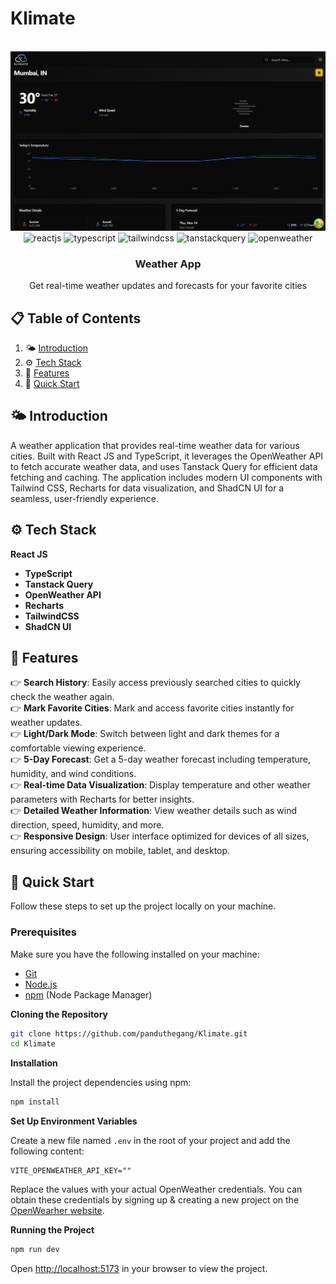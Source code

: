 # Klimate
<div align="center">
  <br />
    <a href="https://yourappurl.com" target="_blank">
    <img src="public/Cover 1.png" alt="Project Banner">
    </a>
  <br />

  <div>
     <img src="https://img.shields.io/badge/-React_JS-black?style=for-the-badge&logoColor=white&logo=react&color=61DAFB" alt="reactjs" />
     <img src="https://img.shields.io/badge/-TypeScript-black?style=for-the-badge&logoColor=white&logo=typescript&color=3178C6" alt="typescript" />
     <img src="https://img.shields.io/badge/-Tailwind_CSS-black?style=for-the-badge&logoColor=white&logo=tailwindcss&color=06B6D4" alt="tailwindcss" />
     <img src="https://img.shields.io/badge/-Tanstack_Query-black?style=for-the-badge&logoColor=white&logo=react-query&color=FF4154" alt="tanstackquery" />
     <img src="https://img.shields.io/badge/-OpenWeather_API-black?style=for-the-badge&logoColor=white&logo=openweathermap&color=FFDD44" alt="openweather" />
  </div>

<h3 align="center">Weather App</h3>
   <div align="center">
     Get real-time weather updates and forecasts for your favorite cities  
    </div>
</div>

## 📋 <a name="table">Table of Contents</a>

1. 🌤️ [Introduction](#introduction)
2. ⚙️ [Tech Stack](#tech-stack)
3. 🔋 [Features](#features)
4. 🚀 [Quick Start](#quick-start)

## 🌤️ Introduction <a name="introduction"></a>

A weather application that provides real-time weather data for various cities. Built with React JS and TypeScript, it leverages the OpenWeather API to fetch accurate weather data, and uses Tanstack Query for efficient data fetching and caching. The application includes modern UI components with Tailwind CSS, Recharts for data visualization, and ShadCN UI for a seamless, user-friendly experience.

## ⚙️ Tech Stack <a name="tech-stack"></a>

 **React JS**
- **TypeScript**
- **Tanstack Query**
- **OpenWeather API**
- **Recharts**
- **TailwindCSS**
- **ShadCN UI**

## 🔋 Features <a name="features"></a>

👉 **Search History**: Easily access previously searched cities to quickly check the weather again.  
👉 **Mark Favorite Cities**: Mark and access favorite cities instantly for weather updates.  
👉 **Light/Dark Mode**: Switch between light and dark themes for a comfortable viewing experience.  
👉 **5-Day Forecast**: Get a 5-day weather forecast including temperature, humidity, and wind conditions.  
👉 **Real-time Data Visualization**: Display temperature and other weather parameters with Recharts for better insights.  
👉 **Detailed Weather Information**: View weather details such as wind direction, speed, humidity, and more.  
👉 **Responsive Design**: User interface optimized for devices of all sizes, ensuring accessibility on mobile, tablet, and desktop.  


## 🚀 Quick Start <a name="quick-start"></a>

Follow these steps to set up the project locally on your machine.

### Prerequisites

Make sure you have the following installed on your machine:

- [Git](https://git-scm.com/)
- [Node.js](https://nodejs.org/en)
- [npm](https://www.npmjs.com/) (Node Package Manager)

**Cloning the Repository**

```bash
git clone https://github.com/panduthegang/Klimate.git
cd Klimate
```
**Installation**

Install the project dependencies using npm:

```bash
npm install
```

**Set Up Environment Variables**

Create a new file named `.env` in the root of your project and add the following content:

```env
VITE_OPENWEATHER_API_KEY=""
```

Replace the values with your actual OpenWeather credentials. You can obtain these credentials by signing up &
creating a new project on the [OpenWearher website](https://openweathermap.org/api).

**Running the Project**

```bash
npm run dev
```

Open [http://localhost:5173](http://localhost:5173) in your browser to view the project.
